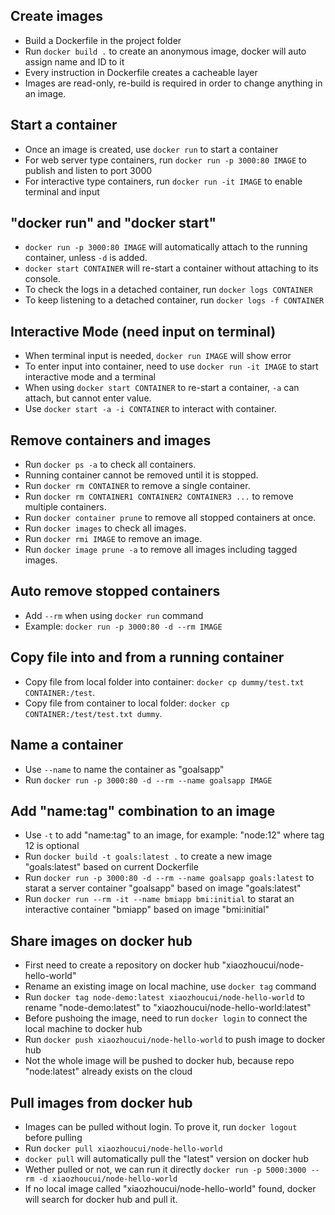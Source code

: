 ## Create images
- Build a Dockerfile in the project folder
- Run `docker build .` to create an anonymous image, docker will auto assign name and ID to it
- Every instruction in Dockerfile creates a cacheable layer
- Images are read-only, re-build is required in order to change anything in an image.

## Start a container
- Once an image is created, use `docker run` to start a container
- For web server type containers, run `docker run -p 3000:80 IMAGE` to publish and listen to port 3000
- For interactive type containers, run `docker run -it IMAGE` to enable terminal and input

## "docker run" and "docker start"

- `docker run -p 3000:80 IMAGE` will automatically attach to the running container, unless `-d` is added.
- `docker start CONTAINER` will re-start a container without attaching to its console.
- To check the logs in a detached container, run `docker logs CONTAINER`
- To keep listening to a detached container, run `docker logs -f CONTAINER`

## Interactive Mode (need input on terminal)

- When terminal input is needed, `docker run IMAGE` will show error   
- To enter input into container, need to use `docker run -it IMAGE` to start interactive mode and a terminal
- When using `docker start CONTAINER` to re-start a container, `-a` can attach, but cannot enter value.
- Use `docker start -a -i CONTAINER` to interact with container.

## Remove containers and images

- Run `docker ps -a` to check all containers.
- Running container cannot be removed until it is stopped.
- Run `docker rm CONTAINER` to remove a single container.
- Run `docker rm CONTAINER1 CONTAINER2 CONTAINER3 ...` to remove multiple containers.
- Run `docker container prune` to remove all stopped containers at once.
- Run `docker images` to check all images.
- Run `docker rmi IMAGE` to remove an image.
- Run `docker image prune -a` to remove all images including tagged images.

## Auto remove stopped containers

- Add `--rm` when using `docker run` command
- Example: `docker run -p 3000:80 -d --rm IMAGE`

## Copy file into and from a running container

- Copy file from local folder into container: `docker cp dummy/test.txt CONTAINER:/test`.
- Copy file from container to local folder: `docker cp CONTAINER:/test/test.txt dummy`.

## Name a container
- Use `--name` to name the container as "goalsapp"
- Run `docker run -p 3000:80 -d --rm --name goalsapp IMAGE`

## Add "name:tag" combination to an image
- Use `-t` to add "name:tag" to an image, for example: "node:12" where tag 12 is optional
- Run `docker build -t goals:latest .` to create a new image "goals:latest" based on current Dockerfile
- Run `docker run -p 3000:80 -d --rm --name goalsapp goals:latest` to starat a server container "goalsapp" based on image "goals:latest"
- Run `docker run --rm -it --name bmiapp bmi:initial` to starat an interactive container "bmiapp" based on image "bmi:initial"

## Share images on docker hub
- First need to create a repository on docker hub "xiaozhoucui/node-hello-world"
- Rename an existing image on local machine, use `docker tag` command 
- Run `docker tag node-demo:latest xiaozhoucui/node-hello-world` to rename "node-demo:latest" to "xiaozhoucui/node-hello-world:latest"
- Before pushoing the image, need to run `docker login` to connect the local machine to docker hub
- Run `docker push xiaozhoucui/node-hello-world` to push image to docker hub
- Not the whole image will be pushed to docker hub, because repo "node:latest" already exists on the cloud

## Pull images from docker hub
- Images can be pulled without login. To prove it, run `docker logout` before pulling
- Run `docker pull xiaozhoucui/node-hello-world`
- `docker pull` will automatically pull the "latest" version on docker hub
- Wether pulled or not, we can run it directly `docker run -p 5000:3000 --rm -d xiaozhoucui/node-hello-world`
- If no local image called "xiaozhoucui/node-hello-world" found, docker will search for docker hub and pull it.
